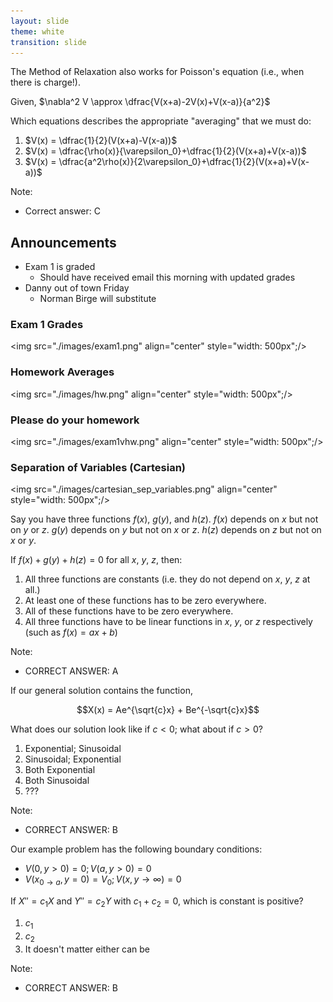 ```yaml
---
layout: slide
theme: white
transition: slide
---
```


<section data-markdown>

The Method of Relaxation also works for Poisson's equation (i.e., when there is charge!).

Given, $\nabla^2 V \approx \dfrac{V(x+a)-2V(x)+V(x-a)}{a^2}$

Which equations describes the appropriate "averaging" that we must do:

1. $V(x) = \dfrac{1}{2}(V(x+a)-V(x-a))$
2. $V(x) = \dfrac{\rho(x)}{\varepsilon_0}+\dfrac{1}{2}(V(x+a)+V(x-a))$
3. $V(x) = \dfrac{a^2\rho(x)}{2\varepsilon_0}+\dfrac{1}{2}(V(x+a)+V(x-a))$

Note:
* Correct answer: C


</section>

<section data-markdown>

## Announcements

* Exam 1 is graded
  - Should have received email this morning with updated grades
* Danny out of town Friday
  - Norman Birge will substitute

</section>

<section data-markdown>

### Exam 1 Grades

<img src="./images/exam1.png" align="center" style="width: 500px";/>



</section>

<section data-markdown>

### Homework Averages

<img src="./images/hw.png" align="center" style="width: 500px";/>



</section>

<section data-markdown>

### Please do your homework

<img src="./images/exam1vhw.png" align="center" style="width: 500px";/>



</section>

<section data-markdown>

### Separation of Variables (Cartesian)

<img src="./images/cartesian_sep_variables.png" align="center" style="width: 500px";/>



</section>

<section data-markdown>

Say you have three functions $f(x)$, $g(y)$, and $h(z)$.
$f(x)$  depends on $x$ but not on $y$ or $z$.
$g(y)$ depends on $y$ but not on $x$ or $z$.
$h(z)$ depends on $z$ but not on $x$ or $y$.

If $f(x) + g(y) + h(z) = 0$ for all $x$, $y$, $z$, then:

1. All three functions are constants (i.e. they do not depend on $x$, $y$, $z$ at all.)
2. At least one of these functions has to be zero everywhere.
3. All of these functions have to be zero everywhere.
4. All three functions have to be linear functions in $x$, $y$, or $z$ respectively (such as $f(x)=ax+b$)

Note:
* CORRECT ANSWER: A

</section>

<section data-markdown>

If our general solution contains the function,

$$X(x) = Ae^{\sqrt{c}x} + Be^{-\sqrt{c}x}$$

What does our solution look like if $c<0$; what about if $c>0$?

1. Exponential; Sinusoidal
2. Sinusoidal; Exponential
3. Both Exponential
4. Both Sinusoidal
5. ???

Note:
* CORRECT ANSWER: B

</section>

<section data-markdown>

Our example problem has the following boundary conditions:

* $V(0,y>0) = 0; V(a,y>0) = 0$
* $V(x_{0\rightarrow a},y=0) = V_0; V(x,y\rightarrow \infty) = 0$

If $X''= c_1 X$ and $Y'' = c_2Y$ with $c_1 + c_2 = 0$, which is constant is positive?

1. $c_1$
2. $c_2$
3. It doesn't matter either can be

Note:
* CORRECT ANSWER: B
</section>
